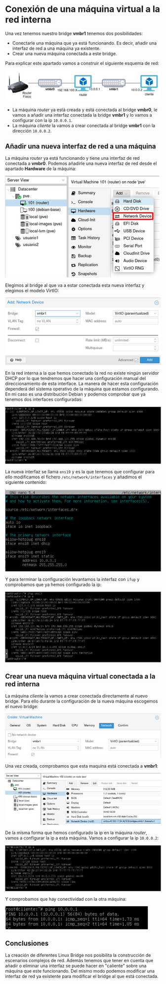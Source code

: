 # Conexión de una máquina virtual a la red interna

Una vez tenemos nuestro bridge **vmbr1** tenemos dos posibilidades:

* Conectarle una máquina que ya está funcionando. Es decir, añadir una interfaz de red a una máquina ya existente.
* Crear una nueva máquina conectada a este bridge.

Para explicar este apartado vamos a construir el siguiente esquema de red:

![img](img/esquema_red.png)

* La máquina *router* ya está creada y está conectada al bridge **vmbr0**, le vamos a añadir una interfaz conectada la bridge **vmbr1** y lo vamos a configurar con la ip `10.0.0.1`.
* La máquina *cliente* la vamos a crear conectada al bridge **vmbr1** con la dirección `10.0.0.2`.

## Añadir una nueva interfaz de red a una máquina

La máquina *router* ya está funcionando y tiene una interfaz de red conectada a **vmbr0**. Podemos añadirle una nueva interfaz de red desde el apartado **Hardware** de la máquina:

![img](img/red9.png)

Elegimos al bridge al que va a estar conectada esta nueva interfaz y elegimos el modelo VirtIO:

![img](img/red10.png)

En la red interna a la que hemos conectado la red no existe ningún servidor DHCP por lo que tendremos que hacer una configuración manual del direccionamiento de esta interface. La manera de hacer esta configuración dependerá del sistema operativo de la máquina que estamos configurando. En mi caso es una distribución Debian y podemos comprobar que ya tenemos dos interfaces configuradas:

![img](img/red11.png)

La nueva interfaz se llama `ens19` y es la que tenemos que configurar para ello modificamos el fichero `/etc/network/interfaces` y añadimos el siguiente contenido:

![img](img/red12.png)

Y para terminar la configuración levantamos la interfaz con `ifup` y comprobamos que ya hemos configurado la ip:

![img](img/red13.png)

## Crear una nueva máquina virtual conectada a la red interna

La máquina *cliente* la vamos a crear conectada directamente al nuevo bridge. Para ello durante la configuración de la nueva máquina escogemos el nuevo bridge:

![img](img/red14.png)

Una vez creada, comprobamos que esta maquina está conectada a **vmbr1**:

![img](img/red15.png)

De la misma forma que hemos configurado la ip en la máquina *router*, vamos a configurar la ip a esta máquina. Vamos a configurar la ip `10.0.0.2`:

![img](img/red16.png)

Y comprobamos que hay conectividad con la otra máquina:

![img](img/red17.png)

## Conclusiones

La creación de diferentes Linux Bridge nos posibilita la construcción de escenarios complejos de red. Además tenemos que tener en cuenta que añadir o eliminar una interfaz se puede hacer en "caliente" sobre una máquina que este funcionando. Del mismo modo podemos modificar una interfaz de red ya existente para modificar el bridge al que está conectada.